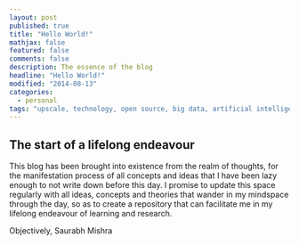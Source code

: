 ```yaml
---
layout: post
published: true
title: "Hello World!"
mathjax: false
featured: false
comments: false
description: The essence of the blog
headline: "Hello World!"
modified: "2014-08-13"
categories: 
  - personal
tags: "upscale, technology, open source, big data, artificial intelligence, saurabh mishra, saransh"
---
```


## The start of a lifelong endeavour

This blog has been brought into existence from the realm of thoughts, for the manifestation process of all concepts and ideas that I have been lazy enough to not write down before this day. I promise to update this space regularly with all ideas, concepts and theories that wander in my mindspace through the day, so as to create a repository that can facilitate me in my lifelong endeavour of learning and research.

Objectively,
Saurabh Mishra